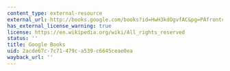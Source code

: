 ```yaml
---
content_type: external-resource
external_url: http://books.google.com/books?id=HwH3kdOgvfAC&pg=PAfrontcover
has_external_license_warning: true
license: https://en.wikipedia.org/wiki/All_rights_reserved
status: ''
title: Google Books
uid: 2acde67c-7c71-479c-a539-c6645ceae0ea
wayback_url: ''
---
```

